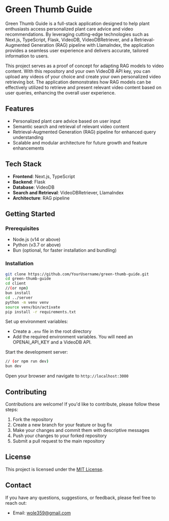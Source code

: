 # Green Thumb Guide

Green Thumb Guide is a full-stack application designed to help plant enthusiasts access personalized plant care advice and video recommendations. By leveraging cutting-edge technologies such as Next.js, TypeScript, Flask, VideoDB, VideoDBRetriever, and a Retrieval-Augmented Generation (RAG) pipeline with LlamaIndex, the application provides a seamless user experience and delivers accurate, tailored information to users.

This project serves as a proof of concept for adapting RAG models to video content. With this repository and your own VideoDB API key, you can upload any videos of your choice and create your own personalized video retrieving bot. The application demonstrates how RAG models can be effectively utilized to retrieve and present relevant video content based on user queries, enhancing the overall user experience.

## Features

- Personalized plant care advice based on user input
- Semantic search and retrieval of relevant video content
- Retrieval-Augmented Generation (RAG) pipeline for enhanced query understanding
- Scalable and modular architecture for future growth and feature enhancements

## Tech Stack

- **Frontend**: Next.js, TypeScript
- **Backend**: Flask
- **Database**: VideoDB
- **Search and Retrieval**: VideoDBRetriever, LlamaIndex
- **Architecture**: RAG pipeline

## Getting Started

### Prerequisites

- Node.js (v14 or above)
- Python (v3.7 or above)
- Bun (optional, for faster installation and bundling)

### Installation

```bash
git clone https://github.com/YourUsername/green-thumb-guide.git
cd green-thumb-guide
cd client
//(or npm)
bun install 
cd ../server
python -m venv venv
source venv/bin/activate
pip install -r requirements.txt
```


Set up environment variables:

- Create a `.env` file in the root directory
- Add the required environment variables. You will need an OPENAI_API_KEY and a VideoDB API.

Start the development server:
```bash
// (or npm run dev)
bun dev 
```
Open your browser and navigate to `http://localhost:3000`

## Contributing

Contributions are welcome! If you'd like to contribute, please follow these steps:

1. Fork the repository
2. Create a new branch for your feature or bug fix
3. Make your changes and commit them with descriptive messages
4. Push your changes to your forked repository
5. Submit a pull request to the main repository

## License

This project is licensed under the [MIT License](LICENSE).

## Contact

If you have any questions, suggestions, or feedback, please feel free to reach out:

- Email: wole359@gmail.com

